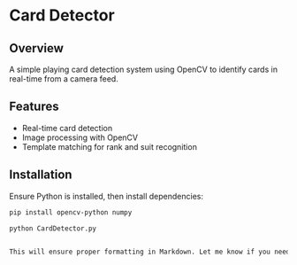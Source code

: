 # Card Detector

## Overview
A simple playing card detection system using OpenCV to identify cards in real-time from a camera feed.

## Features
- Real-time card detection  
- Image processing with OpenCV  
- Template matching for rank and suit recognition  

## Installation
Ensure Python is installed, then install dependencies:

```bash
pip install opencv-python numpy

python CardDetector.py


This will ensure proper formatting in Markdown. Let me know if you need further changes! 🚀
